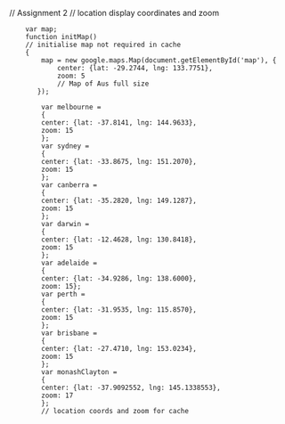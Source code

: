 // Assignment 2
// location display coordinates and zoom

        var map;
        function initMap() 
        // initialise map not required in cache
        {
            map = new google.maps.Map(document.getElementById('map'), {
                center: {lat: -29.2744, lng: 133.7751},
                zoom: 5
                // Map of Aus full size 
           });

            var melbourne = 
            {
            center: {lat: -37.8141, lng: 144.9633}, 
            zoom: 15
            };
            var sydney = 
            {
            center: {lat: -33.8675, lng: 151.2070}, 
            zoom: 15
            };  
            var canberra = 
            {
            center: {lat: -35.2820, lng: 149.1287}, 
            zoom: 15
            };
            var darwin = 
            {
            center: {lat: -12.4628, lng: 130.8418}, 
            zoom: 15
            };
            var adelaide = 
            {
            center: {lat: -34.9286, lng: 138.6000}, 
            zoom: 15};
            var perth = 
            {
            center: {lat: -31.9535, lng: 115.8570}, 
            zoom: 15
            };
            var brisbane = 
            {
            center: {lat: -27.4710, lng: 153.0234}, 
            zoom: 15
            };
            var monashClayton = 
            {
            center: {lat: -37.9092552, lng: 145.1338553}, 
            zoom: 17
            };
            // location coords and zoom for cache
